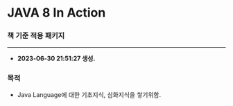 # JAVA 8 In Action 
### 책 기준 적용 패키지 

---
* __2023-06-30 21:51:27 생성.__


### 목적 

- Java Language에 대한 기초지식, 심화지식을 쌓기위함.
